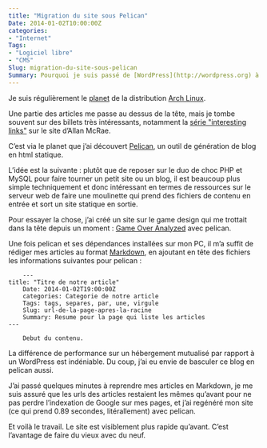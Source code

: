 ```yaml
---
title: "Migration du site sous Pelican"
Date: 2014-01-02T10:00:00Z
categories: 
- "Internet"
Tags: 
- "Logiciel libre"
- "CMS"
Slug: migration-du-site-sous-pelican
Summary: Pourquoi je suis passé de [WordPress](http://wordpress.org) à [Pelican](http://blog.getpelican.com/) pour propulser ce blog.
---
```



Je suis régulièrement le [planet](https://planet.archlinux.org) de la distribution [Arch Linux](https://www.archlinux.org/). 

Une partie des articles me passe au dessus de la tête, mais je tombe souvent sur des billets très intéressants, notamment la [série "interesting links"](http://allanmcrae.com/category/links/) sur le site d’Allan McRae.

C’est via le planet que j’ai découvert [Pelican](http://blog.getpelican.com/), un outil de génération de blog en html statique.

L’idée est la suivante : plutôt que de reposer sur le duo de choc PHP et MySQL pour faire tourner un petit site ou un blog, il est beaucoup plus simple techniquement et donc intéressant en termes de ressources sur le serveur web de faire une moulinette qui prend des fichiers de contenu en entrée et sort un site statique en sortie.

Pour essayer la chose, j’ai créé un site sur le game design qui me trottait dans la tête depuis un moment : [Game Over Analyzed](http://www.game-over-analyzed.com) avec pelican.

Une fois pelican et ses dépendances installées sur mon PC, il m’a suffit de rédiger mes articles au format [Markdown](http://daringfireball.net/projects/markdown/), en ajoutant en tête des fichiers les informations suivantes pour pelican :
```
    ---
title: "Titre de notre article"
    Date: 2014-01-02T19:00:00Z
    categories: Categorie de notre article
    Tags: tags, separes, par, une, virgule
    Slug: url-de-la-page-apres-la-racine
    Summary: Resume pour la page qui liste les articles
---

    Debut du contenu.

```

La différence de performance sur un hébergement mutualisé par rapport à un WordPress est indéniable.
Du coup, j’ai eu envie de basculer ce blog en pelican aussi.

J’ai passé quelques minutes à reprendre mes articles en Markdown, je me suis assuré que les urls des articles restaient les mêmes qu’avant pour ne pas perdre l’indexation de Google sur mes pages, et j’ai regénéré mon site (ce qui prend 0.89 secondes, litérallement) avec pelican.

Et voilà le travail. Le site est visiblement plus rapide qu’avant. C’est l’avantage de faire du vieux avec du neuf.
